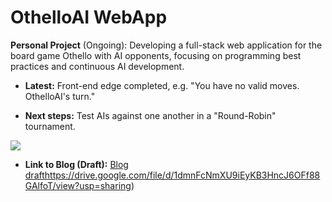 # OthelloAI WebApp

**Personal Project** (Ongoing): Developing a full-stack web application for the board game Othello with AI opponents, focusing on programming best practices and continuous AI development.

- **Latest:** Front-end edge completed, e.g. "You have no valid moves. OthelloAI's turn."

- **Next steps:** Test AIs against one another in a "Round-Robin" tournament.

<img src="https://s6.gifyu.com/images/S4YYA.gif" class="centerImage">

- **Link to Blog (Draft):** [Blog draft](https://drive.google.com/file/d/1dmnFcNmXU9iEyKB3HncJ6OFf88GAlfoT/view?usp=sharing)https://drive.google.com/file/d/1dmnFcNmXU9iEyKB3HncJ6OFf88GAlfoT/view?usp=sharing)
